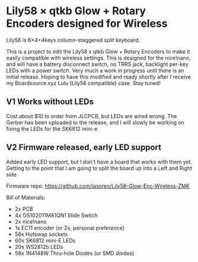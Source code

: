 # Lily58 × qtkb Glow + Rotary Encoders designed for Wireless

Lily58 is 6×4+4keys column-staggered split keyboard.

This is a project to edit the Lily58 x qtkb Glow + Rotary Encoders to make it easily compatible with wireless settings. This is designed for the nice!nano, and will have a battery disconnect switch, no TRRS jack, backlight per-key LEDs with a power switch. Very much a work in progress until there is an initial release. Hoping to have this modified and ready shortly after I receive my Boardsource.xyz Lulu (Lily58 compatible) case. Stay tuned!

## V1 Works without LEDs
Cost about $10 to order from JLCPCB, but LEDs are wired wrong. The Gerber has been uploaded to the release, and I will slowly be working on fixing the LEDs for the SK6812 mini-e

## V2 Firmware released, early LED support
Added early LED support, but I don't have a board that works with them yet. Getting to the point that I am going to split the board up into a Left and Right side

Firmware repo: https://github.com/iasoren/Lily58-Glow-Enc-Wireless-ZMK




Bill of Materials:
* 2x PCB
* 4x OS102011MA1QN1 Slide Switch
* 2x nice!nano
* 1x EC11 encoder (or 2x, personal preference)
* 56x Hotswap sockets
* 60x SK6812 mini-E LEDs
* 20x WS2812b LEDs
* 58x 1N4148W Thru-hole Diodes (or SMD diodes)

